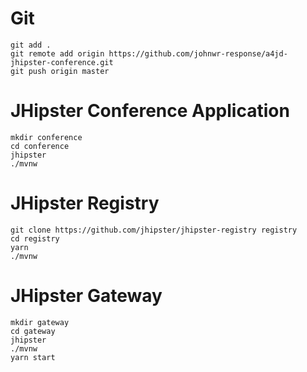 # Git

```
git add .
git remote add origin https://github.com/johnwr-response/a4jd-jhipster-conference.git
git push origin master
```

# JHipster Conference Application
```
mkdir conference
cd conference
jhipster
./mvnw
```

# JHipster Registry
```
git clone https://github.com/jhipster/jhipster-registry registry
cd registry
yarn
./mvnw
```

# JHipster Gateway
```
mkdir gateway
cd gateway
jhipster
./mvnw
yarn start

```
